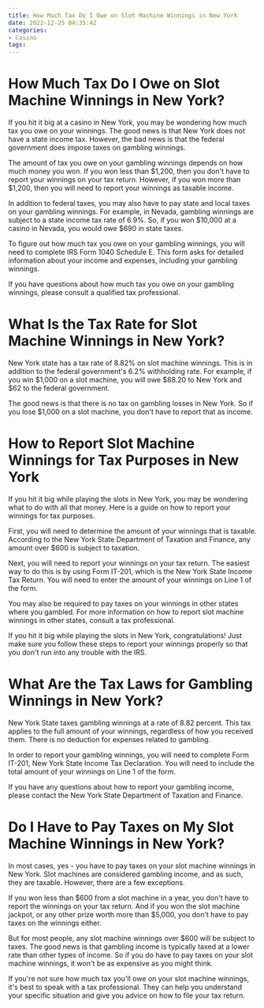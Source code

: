 ```yaml
---
title: How Much Tax Do I Owe on Slot Machine Winnings in New York
date: 2022-12-25 04:35:42
categories:
- Casino
tags:
---
```



#  How Much Tax Do I Owe on Slot Machine Winnings in New York?

If you hit it big at a casino in New York, you may be wondering how much tax you owe on your winnings. The good news is that New York does not have a state income tax. However, the bad news is that the federal government does impose taxes on gambling winnings.

The amount of tax you owe on your gambling winnings depends on how much money you won. If you won less than $1,200, then you don't have to report your winnings on your tax return. However, if you won more than $1,200, then you will need to report your winnings as taxable income.

In addition to federal taxes, you may also have to pay state and local taxes on your gambling winnings. For example, in Nevada, gambling winnings are subject to a state income tax rate of 6.9%. So, if you won $10,000 at a casino in Nevada, you would owe $690 in state taxes.

To figure out how much tax you owe on your gambling winnings, you will need to complete IRS Form 1040 Schedule E. This form asks for detailed information about your income and expenses, including your gambling winnings.

If you have questions about how much tax you owe on your gambling winnings, please consult a qualified tax professional.

#  What Is the Tax Rate for Slot Machine Winnings in New York?

New York state has a tax rate of 8.82% on slot machine winnings. This is in addition to the federal government's 6.2% withholding rate. For example, if you win $1,000 on a slot machine, you will owe $88.20 to New York and $62 to the federal government.

The good news is that there is no tax on gambling losses in New York. So if you lose $1,000 on a slot machine, you don't have to report that as income.

#  How to Report Slot Machine Winnings for Tax Purposes in New York

If you hit it big while playing the slots in New York, you may be wondering what to do with all that money. Here is a guide on how to report your winnings for tax purposes.

First, you will need to determine the amount of your winnings that is taxable. According to the New York State Department of Taxation and Finance, any amount over $600 is subject to taxation.

Next, you will need to report your winnings on your tax return. The easiest way to do this is by using Form IT-201, which is the New York State Income Tax Return. You will need to enter the amount of your winnings on Line 1 of the form.

You may also be required to pay taxes on your winnings in other states where you gambled. For more information on how to report slot machine winnings in other states, consult a tax professional.

If you hit it big while playing the slots in New York, congratulations! Just make sure you follow these steps to report your winnings properly so that you don't run into any trouble with the IRS.

#  What Are the Tax Laws for Gambling Winnings in New York?

New York State taxes gambling winnings at a rate of 8.82 percent. This tax applies to the full amount of your winnings, regardless of how you received them. There is no deduction for expenses related to gambling.

In order to report your gambling winnings, you will need to complete Form IT-201, New York State Income Tax Declaration. You will need to include the total amount of your winnings on Line 1 of the form.

If you have any questions about how to report your gambling income, please contact the New York State Department of Taxation and Finance.

#  Do I Have to Pay Taxes on My Slot Machine Winnings in New York?

In most cases, yes - you have to pay taxes on your slot machine winnings in New York. Slot machines are considered gambling income, and as such, they are taxable. However, there are a few exceptions.

If you won less than $600 from a slot machine in a year, you don't have to report the winnings on your tax return. And if you won the slot machine jackpot, or any other prize worth more than $5,000, you don't have to pay taxes on the winnings either.

But for most people, any slot machine winnings over $600 will be subject to taxes. The good news is that gambling income is typically taxed at a lower rate than other types of income. So if you do have to pay taxes on your slot machine winnings, it won't be as expensive as you might think.

If you're not sure how much tax you'll owe on your slot machine winnings, it's best to speak with a tax professional. They can help you understand your specific situation and give you advice on how to file your tax return.